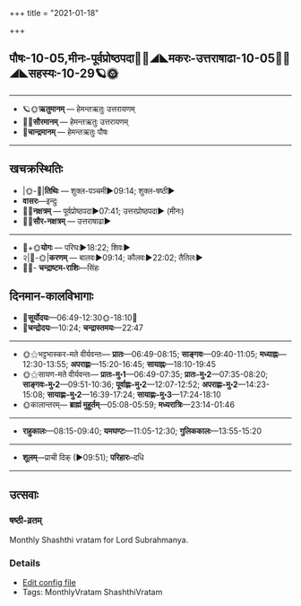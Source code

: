 +++
title = "2021-01-18"

+++
## पौषः-10-05,मीनः-पूर्वप्रोष्ठपदा🌛🌌◢◣मकरः-उत्तराषाढा-10-05🌌🌞◢◣सहस्यः-10-29🪐🌞
___________________
- 🪐🌞**ऋतुमानम्** — हेमन्तऋतुः उत्तरायणम्
- 🌌🌞**सौरमानम्** — हेमन्तऋतुः उत्तरायणम्
- 🌛**चान्द्रमानम्** — हेमन्तऋतुः पौषः
___________________


## खचक्रस्थितिः
- |🌞-🌛|**तिथिः** — शुक्ल-पञ्चमी►09:14; शुक्ल-षष्ठी►  
- **वासरः**—इन्दुः  
- 🌌🌛**नक्षत्रम्** — पूर्वप्रोष्ठपदा►07:41; उत्तरप्रोष्ठपदा► (मीनः)  
- 🌌🌞**सौर-नक्षत्रम्** — उत्तराषाढा►  
___________________
- 🌛+🌞**योगः** — परिघः►18:22; शिवः►  
- २|🌛-🌞|**करणम्** — बालवः►09:14; कौलवः►22:02; तैतिलः►  
- 🌌🌛- **चन्द्राष्टम-राशिः**—सिंहः  


## दिनमान-कालविभागाः
- 🌅**सूर्योदयः**—06:49-12:30🌞️-18:10🌇  
- 🌛**चन्द्रोदयः**—10:24; **चन्द्रास्तमयः**—22:47  
___________________
- 🌞⚝भट्टभास्कर-मते वीर्यवन्तः— **प्रातः**—06:49-08:15; **साङ्गवः**—09:40-11:05; **मध्याह्नः**—12:30-13:55; **अपराह्णः**—15:20-16:45; **सायाह्नः**—18:10-19:45  
- 🌞⚝सायण-मते वीर्यवन्तः— **प्रातः-मु॰1**—06:49-07:35; **प्रातः-मु॰2**—07:35-08:20; **साङ्गवः-मु॰2**—09:51-10:36; **पूर्वाह्णः-मु॰2**—12:07-12:52; **अपराह्णः-मु॰2**—14:23-15:08; **सायाह्णः-मु॰2**—16:39-17:24; **सायाह्णः-मु॰3**—17:24-18:10  
- 🌞कालान्तरम्— **ब्राह्मं मुहूर्तम्**—05:08-05:59; **मध्यरात्रिः**—23:14-01:46  
___________________
- **राहुकालः**—08:15-09:40; **यमघण्टः**—11:05-12:30; **गुलिककालः**—13:55-15:20  
___________________
- **शूलम्**—प्राची दिक् (►09:51); **परिहारः**–दधि  
___________________

## उत्सवाः
### षष्ठी-व्रतम्

Monthly Shashthi vratam for Lord Subrahmanya.

### Details
- [Edit config file](https://github.com/sanskrit-coders/adyatithi/tree/master/devatA/kaumAra/description_only/SaSThI-vratam.toml)
- Tags: MonthlyVratam ShashthiVratam


